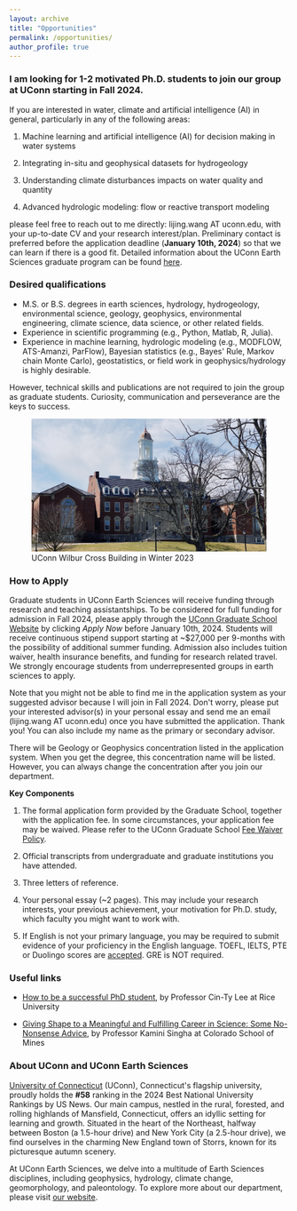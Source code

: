 ```yaml
---
layout: archive
title: "Opportunities"
permalink: /opportunities/
author_profile: true
---
```


### I am looking for 1-2 motivated Ph.D. students to join our group at UConn starting in Fall 2024. 

If you are interested in water, climate and artificial intelligence (AI) in general, particularly in any of the following areas:

1) Machine learning and artificial intelligence (AI) for decision making in water systems 

2) Integrating in-situ and geophysical datasets for hydrogeology

3) Understanding climate disturbances impacts on water quality and quantity

4) Advanced hydrologic modeling: flow or reactive transport modeling

please feel free to reach out to me directly: lijing.wang AT uconn.edu, with your up-to-date CV and your research interest/plan. Preliminary contact is preferred before the application deadline (**January 10th, 2024**) so that we can learn if there is a good fit. Detailed information about the UConn Earth Sciences graduate program can be found [here](https://earthsciences.uconn.edu/graduateprogram/). 

<!-- ### Virtual Open House for UConn Earth Sciences Graduate Studies, Dec 18, 2023

[Virtual Meeting Link](https://uconn-cmr.webex.com/uconn-cmr/j.php?MTID=mc47eb331dcfb0612b45737b2db6ee8ab), hosted by Professor William Ouimet 

Monday, December 18, 2023 9:30 AM | 2 hours 30 minutes | (UTC-05:00) Eastern Time (US & Canada)

Meeting number: 2632 150 4839, Password: Xy6qMijXc95

This is Virtual Earth Sciences Graduate Admissions Open House. We have 15 **admission fee waivers** that will be distributed in associated with the event.  The only way to be eligible for a waiver is to attend the event. Open House starts at 9:30 am. Program overview will begin at 10 am.  -->


### Desired qualifications

- M.S. or B.S. degrees in earth sciences, hydrology, hydrogeology, environmental science, geology, geophysics, environmental engineering, climate science, data science, or other related fields.
- Experience in scientific programming (e.g., Python, Matlab, R, Julia).
- Experience in machine learning, hydrologic modeling (e.g., MODFLOW, ATS-Amanzi, ParFlow), Bayesian statistics (e.g., Bayes' Rule, Markov chain Monte Carlo), geostatistics, or field work in geophysics/hydrology is highly desirable. 

However, technical skills and publications are not required to join the group as graduate students. Curiosity, communication and perseverance are the keys to success. 

<figure>
   <img src="/images/UConn_photo.JPG" alt="UConn Wilbur Cross Building">
   <figcaption>UConn Wilbur Cross Building in Winter 2023</figcaption>
</figure>


### How to Apply

Graduate students in UConn Earth Sciences will receive funding through research and teaching assistantships. To be considered for full funding for admission in Fall 2024, please apply through the [UConn Graduate School Website](https://grad.uconn.edu/admissions/apply-to-uconn/) by clicking *Apply Now* before January 10th, 2024. Students will receive continuous stipend support starting at ~$27,000 per 9-months with the possibility of additional summer funding. Admission also includes tuition waiver, health insurance benefits, and funding for research related travel. We strongly encourage students from underrepresented groups in earth sciences to apply. 

Note that you might not be able to find me in the application system as your suggested advisor because I will join in Fall 2024. Don't worry, please put your interested advisor(s) in your personal essay and send me an email (lijing.wang AT uconn.edu) once you have submitted the application. Thank you! You can also include my name as the primary or secondary advisor.

There will be Geology or Geophysics concentration listed in the application system. When you get the degree, this concentration name will be listed. However, you can always change the concentration after you join our department. 

**Key Components**

1. The formal application form provided by the Graduate School, together with the application fee. In some circumstances, your application fee may be waived. Please refer to the UConn Graduate School [Fee Waiver Policy](https://grad.uconn.edu/admissions/application-fee-waivers/). 

2. Official transcripts from undergraduate and graduate institutions you have attended. 

3. Three letters of reference. 

4. Your personal essay (~2 pages). This may include your research interests, your previous achievement, your motivation for Ph.D. study, which faculty you might want to work with. 

5. If English is not your primary language, you may be required to submit evidence of your proficiency in the English language. TOEFL, IELTS, PTE or Duolingo scores are [accepted](https://grad.uconn.edu/admissions/requirements/). GRE is NOT required. 


### Useful links

- [How to be a successful PhD student](https://static1.squarespace.com/static/54b9bb6fe4b07b4a7d145b55/t/557adbffe4b08cdd585d48c2/1434115071095/2011-HowtodoaPHD.pdf), by Professor Cin-Ty Lee at Rice University

- [Giving Shape to a Meaningful and Fulfilling Career in Science: Some No-Nonsense Advice](https://agupubs.onlinelibrary.wiley.com/doi/epdf/10.1029/2023CN000221), by Professor Kamini Singha at Colorado School of Mines

### About UConn and UConn Earth Sciences

[University of Connecticut](https://uconn.edu/) (UConn), Connecticut's flagship university, proudly holds the **#58** ranking in the 2024 Best National University Rankings by US News. Our main campus, nestled in the rural, forested, and rolling highlands of Mansfield, Connecticut, offers an idyllic setting for learning and growth. Situated in the heart of the Northeast, halfway between Boston (a 1.5-hour drive) and New York City (a 2.5-hour drive), we find ourselves in the charming New England town of Storrs, known for its picturesque autumn scenery.

At UConn Earth Sciences, we delve into a multitude of Earth Sciences disciplines, including geophysics, hydrology, climate change, geomorphology, and paleontology. To explore more about our department, please visit [our website](https://earthsciences.uconn.edu/).

<!---
1. Fellowship
2. UConn information
-->




